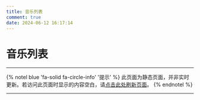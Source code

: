 ```yaml
---
title: 音乐列表
comment: true
date: 2024-06-12 16:17:14
---
```


# 音乐列表

---

{% notel blue 'fa-solid fa-circle-info' '提示' %}
此页面为静态页面，并非实时更新。若访问此页面时显示的内容空白，请<a href="javascript:location.reload()">点击此处刷新页面</a>。
{% endnotel %}

---


